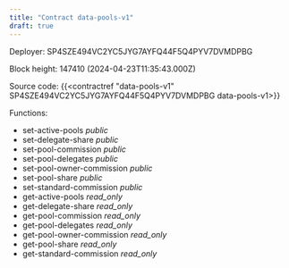 ```yaml
---
title: "Contract data-pools-v1"
draft: true
---
```

Deployer: SP4SZE494VC2YC5JYG7AYFQ44F5Q4PYV7DVMDPBG


 



Block height: 147410 (2024-04-23T11:35:43.000Z)

Source code: {{<contractref "data-pools-v1" SP4SZE494VC2YC5JYG7AYFQ44F5Q4PYV7DVMDPBG data-pools-v1>}}

Functions:

* set-active-pools _public_
* set-delegate-share _public_
* set-pool-commission _public_
* set-pool-delegates _public_
* set-pool-owner-commission _public_
* set-pool-share _public_
* set-standard-commission _public_
* get-active-pools _read_only_
* get-delegate-share _read_only_
* get-pool-commission _read_only_
* get-pool-delegates _read_only_
* get-pool-owner-commission _read_only_
* get-pool-share _read_only_
* get-standard-commission _read_only_
